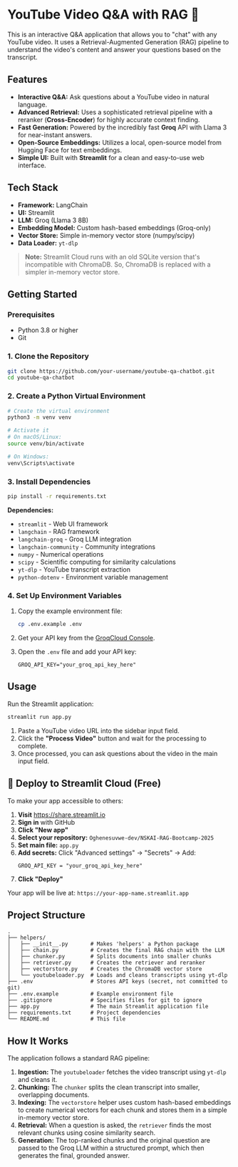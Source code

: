 # YouTube Video Q&A with RAG 💬

This is an interactive Q&A application that allows you to "chat" with any YouTube video. It uses a Retrieval-Augmented Generation (RAG) pipeline to understand the video's content and answer your questions based on the transcript.

## Features

- **Interactive Q&A:** Ask questions about a YouTube video in natural language.
- **Advanced Retrieval:** Uses a sophisticated retrieval pipeline with a reranker (**Cross-Encoder**) for highly accurate context finding.
- **Fast Generation:** Powered by the incredibly fast **Groq** API with Llama 3 for near-instant answers.
- **Open-Source Embeddings:** Utilizes a local, open-source model from Hugging Face for text embeddings.
- **Simple UI:** Built with **Streamlit** for a clean and easy-to-use web interface.

## Tech Stack

- **Framework:** LangChain
- **UI:** Streamlit
- **LLM:** Groq (Llama 3 8B)
- **Embedding Model:** Custom hash-based embeddings (Groq-only)
- **Vector Store:** Simple in-memory vector store (numpy/scipy)
- **Data Loader:** `yt-dlp`

> **Note:** Streamlit Cloud runs with an old SQLite version that's incompatible with ChromaDB. So, ChromaDB is replaced with a simpler in-memory vector store.

## Getting Started

### Prerequisites

- Python 3.8 or higher
- Git

### 1. Clone the Repository

```bash
git clone https://github.com/your-username/youtube-qa-chatbot.git
cd youtube-qa-chatbot
```

### 2. Create a Python Virtual Environment

```bash
# Create the virtual environment
python3 -m venv venv

# Activate it
# On macOS/Linux:
source venv/bin/activate

# On Windows:
venv\Scripts\activate
```

### 3. Install Dependencies

```bash
pip install -r requirements.txt
```

**Dependencies:**
- `streamlit` - Web UI framework
- `langchain` - RAG framework
- `langchain-groq` - Groq LLM integration
- `langchain-community` - Community integrations
- `numpy` - Numerical operations
- `scipy` - Scientific computing for similarity calculations
- `yt-dlp` - YouTube transcript extraction
- `python-dotenv` - Environment variable management

### 4. Set Up Environment Variables

1. Copy the example environment file:
   ```bash
   cp .env.example .env
   ```

2. Get your API key from the [GroqCloud Console](https://console.groq.com/keys).

3. Open the `.env` file and add your API key:
   ```
   GROQ_API_KEY="your_groq_api_key_here"
   ```

## Usage

Run the Streamlit application:

```bash
streamlit run app.py
```

1. Paste a YouTube video URL into the sidebar input field.
2. Click the **"Process Video"** button and wait for the processing to complete.
3. Once processed, you can ask questions about the video in the main input field.

## 🚀 Deploy to Streamlit Cloud (Free)

To make your app accessible to others:

1. **Visit** https://share.streamlit.io
2. **Sign in** with GitHub
3. **Click "New app"**
4. **Select your repository:** `Oghenesuvwe-dev/NSKAI-RAG-Bootcamp-2025`
5. **Set main file:** `app.py`
6. **Add secrets:** Click "Advanced settings" → "Secrets" → Add:
   ```
   GROQ_API_KEY = "your_groq_api_key_here"
   ```
7. **Click "Deploy"**

Your app will be live at: `https://your-app-name.streamlit.app`

## Project Structure

```
.
├── helpers/
│   ├── __init__.py       # Makes 'helpers' a Python package
│   ├── chain.py          # Creates the final RAG chain with the LLM
│   ├── chunker.py        # Splits documents into smaller chunks
│   ├── retriever.py      # Creates the retriever and reranker
│   ├── vectorstore.py    # Creates the ChromaDB vector store
│   └── youtubeloader.py  # Loads and cleans transcripts using yt-dlp
├── .env                  # Stores API keys (secret, not committed to git)
├── .env.example          # Example environment file
├── .gitignore            # Specifies files for git to ignore
├── app.py                # The main Streamlit application file
├── requirements.txt      # Project dependencies
└── README.md             # This file
```

## How It Works

The application follows a standard RAG pipeline:

1. **Ingestion:** The `youtubeloader` fetches the video transcript using `yt-dlp` and cleans it.
2. **Chunking:** The `chunker` splits the clean transcript into smaller, overlapping documents.
3. **Indexing:** The `vectorstore` helper uses custom hash-based embeddings to create numerical vectors for each chunk and stores them in a simple in-memory vector store.
4. **Retrieval:** When a question is asked, the `retriever` finds the most relevant chunks using cosine similarity search.
5. **Generation:** The top-ranked chunks and the original question are passed to the Groq LLM within a structured prompt, which then generates the final, grounded answer.